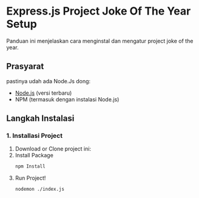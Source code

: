 # Express.js Project Joke Of The Year Setup

Panduan ini menjelaskan cara menginstal dan mengatur project joke of the year.

## Prasyarat

pastinya udah ada Node.Js dong:
- [Node.js](https://nodejs.org/) (versi terbaru)
- NPM (termasuk dengan instalasi Node.js)

## Langkah Instalasi

### 1. Installasi Project
1. Download or Clone project ini:
2. Install Package
    ```bash
    npm Install
3. Run Project!
    ```bash
    nodemon ./index.js